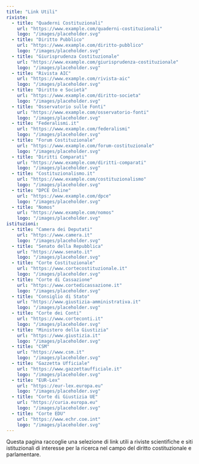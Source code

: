 ```yaml
---
title: "Link Utili"
riviste:
  - title: "Quaderni Costituzionali"
    url: "https://www.example.com/quaderni-costituzionali"
    logo: "/images/placeholder.svg"
  - title: "Diritto Pubblico"
    url: "https://www.example.com/diritto-pubblico"
    logo: "/images/placeholder.svg"
  - title: "Giurisprudenza Costituzionale"
    url: "https://www.example.com/giurisprudenza-costituzionale"
    logo: "/images/placeholder.svg"
  - title: "Rivista AIC"
    url: "https://www.example.com/rivista-aic"
    logo: "/images/placeholder.svg"
  - title: "Diritto e Società"
    url: "https://www.example.com/diritto-societa"
    logo: "/images/placeholder.svg"
  - title: "Osservatorio sulle Fonti"
    url: "https://www.example.com/osservatorio-fonti"
    logo: "/images/placeholder.svg"
  - title: "Federalismi.it"
    url: "https://www.example.com/federalismi"
    logo: "/images/placeholder.svg"
  - title: "Forum Costituzionale"
    url: "https://www.example.com/forum-costituzionale"
    logo: "/images/placeholder.svg"
  - title: "Diritti Comparati"
    url: "https://www.example.com/diritti-comparati"
    logo: "/images/placeholder.svg"
  - title: "Costituzionalismo.it"
    url: "https://www.example.com/costituzionalismo"
    logo: "/images/placeholder.svg"
  - title: "DPCE Online"
    url: "https://www.example.com/dpce"
    logo: "/images/placeholder.svg"
  - title: "Nomos"
    url: "https://www.example.com/nomos"
    logo: "/images/placeholder.svg"
istituzioni:
  - title: "Camera dei Deputati"
    url: "https://www.camera.it"
    logo: "/images/placeholder.svg"
  - title: "Senato della Repubblica"
    url: "https://www.senato.it"
    logo: "/images/placeholder.svg"
  - title: "Corte Costituzionale"
    url: "https://www.cortecostituzionale.it"
    logo: "/images/placeholder.svg"
  - title: "Corte di Cassazione"
    url: "https://www.cortedicassazione.it"
    logo: "/images/placeholder.svg"
  - title: "Consiglio di Stato"
    url: "https://www.giustizia-amministrativa.it"
    logo: "/images/placeholder.svg"
  - title: "Corte dei Conti"
    url: "https://www.corteconti.it"
    logo: "/images/placeholder.svg"
  - title: "Ministero della Giustizia"
    url: "https://www.giustizia.it"
    logo: "/images/placeholder.svg"
  - title: "CSM"
    url: "https://www.csm.it"
    logo: "/images/placeholder.svg"
  - title: "Gazzetta Ufficiale"
    url: "https://www.gazzettaufficiale.it"
    logo: "/images/placeholder.svg"
  - title: "EUR-Lex"
    url: "https://eur-lex.europa.eu"
    logo: "/images/placeholder.svg"
  - title: "Corte di Giustizia UE"
    url: "https://curia.europa.eu"
    logo: "/images/placeholder.svg"
  - title: "Corte EDU"
    url: "https://www.echr.coe.int"
    logo: "/images/placeholder.svg"
---
```


Questa pagina raccoglie una selezione di link utili a riviste scientifiche e siti istituzionali di interesse per la ricerca nel campo del diritto costituzionale e parlamentare. 